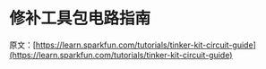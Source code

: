 # 修补工具包电路指南

原文：[https://learn.sparkfun.com/tutorials/tinker-kit-circuit-guide](https://learn.sparkfun.com/tutorials/tinker-kit-circuit-guide)
